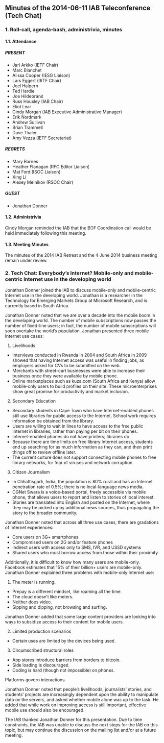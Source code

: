 
Minutes of the 2014-06-11 IAB Teleconference (Tech Chat)
--------------------------------------------------------


### 1. Roll-call, agenda-bash, administrivia, minutes


#### 1.1. Attendance


##### PRESENT


* Jari Arkko (IETF Chair)
* Marc Blanchet
* Alissa Cooper (IESG Liaison)
* Lars Eggert (IRTF Chair)
* Joel Halpern
* Ted Hardie
* Joe Hildebrand
* Russ Housley (IAB Chair)
* Eliot Lear
* Cindy Morgan (IAB Executive Administrative Manager)
* Erik Nordmark
* Andrew Sullivan
* Brian Trammell
* Dave Thaler
* Amy Vezza (IETF Secretariat)


##### REGRETS


* Mary Barnes
* Heather Flanagan (RFC Editor Liaison)
* Mat Ford (ISOC Liaison)
* Xing Li
* Alexey Melnikov (RSOC Chair)


##### GUEST


* Jonathan Donner


#### 1.2. Administrivia


Cindy Morgan reminded the IAB that the BOF Coordination call would be held immediately following this meeting.


#### 1.3. Meeting Minutes


The minutes of the 2014 IAB Retreat and the 4 June 2014 business meeting remain under review.


### 2. Tech Chat: Everybody’s Internet? Mobile-only and mobile-centric Internet use in the developing world


Jonathan Donner joined the IAB to discuss mobile-only and mobile-centric Internet use in the developing world. Jonathan is a researcher in the Technology for Emerging Markets Group at Microsoft Research, and is currently based in South Africa.


Jonathan Donner noted that we are over a decade into the mobile boom in the developing world. The number of mobile subscriptions now passes the number of fixed-line users; in fact, the number of mobile subscriptions will soon overtake the world’s population. Jonathan presented three mobile Internet use cases:


1) Livelihoods


* Interviews conducted in Rwanda in 2004 and South Africa in 2009 showed that having Internet access was useful in finding jobs, as employers asked for CVs to be submitted on the web.
* Merchants with street-cart businesses were able to increase their business once they were available by mobile phone.
* Online marketplaces such as kuza.com (South Africa and Kenya) allow mobile-only users to build profiles on their site. These microenterprises show great promise for productivity and market inclusion.


2) Secondary Education


* Secondary students in Cape Town who have Internet-enabled phones still use libraries for public access to the Internet. School work requires information be obtained from the library.
* Users are willing to wait in lines to have access to the free public Internet in libraries, rather than paying per bit on their phones.
* Internet-enabled phones do not have printers; libraries do.
* Because there are time limits on free library Internet access, students end up searching for as much information as they can, and then print things off to review offline later.
* The current culture does not support connecting mobile phones to free library networks, for fear of viruses and network corruption.


3) Citizen Journalism


* In Chhattisgarh, India, the population is 80% rural and has an Internet penetration rate of 0.5%; there is no local-language news media.
* CGNet Swara is a voice-based portal, freely accessible via mobile phone, that allows users to report and listen to stories of local interest.
* Stories are translated into English and posted on the Internet, where they may be picked up by additional news sources, thus propagating the story to the broader community.


Jonathan Donner noted that across all three use cases, there are gradations of Internet experiences:


* Core users on 3G+ smartphones
* Compromised users on 2G and/or feature phones
* Indirect users with access only to SMS, IVR, and USSD systems
* Shared users who must borrow access from those within their proximity.


Additionally, it is difficult to know how many users are mobile-only. Facebook estimates that 15% of their billion+ users are mobile-only. Jonathan Donner explained three problems with mobile-only Internet use:


1) The meter is running.


* Prepay is a different mindset, like roaming all the time.
* The cloud doesn’t like meters.
* Neither does video.
* Sipping and dipping, not browsing and surfing.


Jonathan Donner added that some large content providers are looking into ways to subsidize access to their content for mobile users.


2) Limited production scenarios


* Certain uses are limited by the devices being used.


3) Circumscribed structural roles


* App stores introduce barriers from borders to bitcoin.
* Side loading is discouraged.
* Coding is hard (though not impossible) on phones.  

Platforms govern interactions.


Jonathan Donner noted that people’s livelihoods, journalists’ stories, and students’ projects are increasingly dependent upon the ability to manipulate data on the servers, and asked whether mobile alone was up to the task. He added that while work on improving access is still important, effective mobile use should also be encouraged.


The IAB thanked Jonathan Donner for this presentation. Due to time constraints, the IAB was unable to discuss the next steps for the IAB on this topic, but may continue the discussion on the mailing list and/or at a future meeting.


